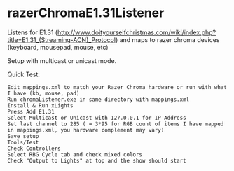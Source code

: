 # razerChromaE1.31Listener
Listens for E1.31 (http://www.doityourselfchristmas.com/wiki/index.php?title=E1.31_(Streaming-ACN)_Protocol) and maps to razer chroma devices (keyboard, mousepad, mouse, etc)

Setup with multicast or unicast mode.

Quick Test:

	Edit mappings.xml to match your Razer Chroma hardware or run with what I have (kb, mouse, pad)
	Run chromaListener.exe in same directory with mappings.xml 
	Install & Run xLights
	Press Add E1.31
	Select Multicast or Unicast with 127.0.0.1 for IP Address
	Set last channel to 285 ( = 3*95 for RGB count of items I have mapped in mappings.xml, you hardware complement may vary)
	Save setup
	Tools/Test
	Check Controllers
	Select RBG Cycle tab and check mixed colors
	Check "Output to Lights" at top and the show should start
